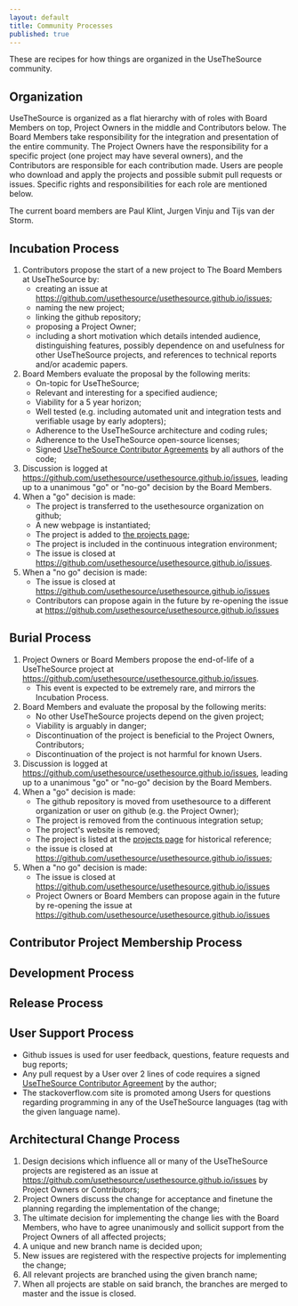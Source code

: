 ```yaml
---
layout: default
title: Community Processes
published: true
---
```


These are recipes for how things are organized in the UseTheSource community.

## Organization

UseTheSource is organized as a flat hierarchy with of roles with Board Members on top, Project Owners in the middle and Contributors below. The Board Members take responsibility for the integration and presentation of the entire community. The Project Owners have the responsibility for a specific project (one project may have several owners), and the Contributors are responsible for each contribution made. Users are people who download and apply the projects and possible submit pull requests or issues. Specific rights and responsibilities for each role are mentioned below.

The current board members are Paul Klint, Jurgen Vinju and Tijs van der Storm.


## Incubation Process

1. Contributors propose the start of a new project to The Board Members at UseTheSource by:
   * creating an issue at <https://github.com/usethesource/usethesource.github.io/issues>; 
   * naming the new project; 
   * linking the github repository; 
   * proposing a Project Owner;
   * including a short motivation which details intended audience, distinguishing features, possibly dependence on and usefulness for other UseTheSource projects, and references to technical reports and/or academic papers.
2. Board Members evaluate the proposal by the following merits:
   * On-topic for UseTheSource; 
   * Relevant and interesting for a specified audience;
   * Viability for a 5 year horizon;
   * Well tested (e.g. including automated unit and integration tests and verifiable usage by early adopters);
   * Adherence to the UseTheSource architecture and coding rules;
   * Adherence to the UseTheSource open-source licenses;
   * Signed [UseTheSource Contributor Agreements](agreement.html) by all authors of the code;
3. Discussion is logged at <https://github.com/usethesource/usethesource.github.io/issues>, leading up to a unanimous "go" or "no-go" decision by the Board Members.
4. When a "go" decision is made:
   * The project is transferred to the usethesource organization on github;
   * A new webpage is instantiated;
   * The project is added to [the projects page](../projects/);
   * The project is included in the continuous integration environment;
   * The issue is closed at <https://github.com/usethesource/usethesource.github.io/issues>.
5. When a "no go" decision is made:
   * The issue is closed at <https://github.com/usethesource/usethesource.github.io/issues>
   * Contributors can propose again in the future by re-opening the issue at <https://github.com/usethesource/usethesource.github.io/issues>


## Burial Process

1. Project Owners or Board Members propose the end-of-life of a UseTheSource project at <https://github.com/usethesource/usethesource.github.io/issues>.
   * This event is expected to be extremely rare, and mirrors the Incubation Process.
2. Board Members and evaluate the proposal by the following merits:
   * No other UseTheSource projects depend on the given project;
   * Viability is arguably in danger;
   * Discontinuation of the project is beneficial to the Project Owners, Contributors;
   * Discontinuation of the project is not harmful for known Users.
3. Discussion is logged at <https://github.com/usethesource/usethesource.github.io/issues>, leading up to a unanimous "go" or "no-go" decision by the Board Members.
4. When a "go" decision is made:
   * The github repository is moved from usethesource to a different organization or user on github (e.g. the Project Owner);
   * The project is removed from the continuous integration setup;
   * The project's website is removed;
   * The project is listed at the [projects page](../projects/) for historical reference;
   * the issue is closed at <https://github.com/usethesource/usethesource.github.io/issues>;
5. When a "no go" decision is made:
   * The issue is closed at <https://github.com/usethesource/usethesource.github.io/issues>
   * Project Owners or Board Members can propose again in the future by re-opening the issue at <https://github.com/usethesource/usethesource.github.io/issues>

## Contributor Project Membership Process

## Development Process

## Release Process

## User Support Process

* Github issues is used for user feedback, questions, feature requests and bug reports;
* Any pull request by a User over 2 lines of code requires a signed [UseTheSource Contributor Agreement](agreement.html) by the author;
* The stackoverflow.com site is promoted among Users for questions regarding programming in any of the UseTheSource languages (tag with the given language name).

## Architectural Change Process

1. Design decisions which influence all or many of the UseTheSource projects are registered as an issue at <https://github.com/usethesource/usethesource.github.io/issues> by Project Owners or Contributors;
2. Project Owners discuss the change for acceptance and finetune the planning regarding the implementation of the change;
3. The ultimate decision for implementing the change lies with the Board Members, who have to agree unanimously and sollicit support from the Project Owners of all affected projects;
4. A unique and new branch name is decided upon;
5. New issues are registered with the respective projects for implementing the change;
6. All relevant projects are branched using the given branch name;
7. When all projects are stable on said branch, the branches are merged to master and the issue is closed.
